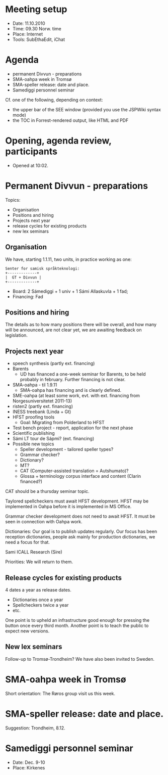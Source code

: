 # Meeting setup

* Date: 11.10.2010
* Time: 09.30 Norw. time
* Place: Internet
* Tools: SubEthaEdit, iChat

# Agenda

* permanent Divvun - preparations
* SMA-oahpa week in Tromsø
* SMA-speller release: date and place.
* Samediggi personnel seminar

Cf. one of the following, depending on context:
* the upper bar of the SEE window (provided you use the JSPWiki syntax mode)
* the TOC in Forrest-rendered output, like HTML and PDF

# Opening, agenda review, participants

* Opened at 10:02.

# Permanent Divvun - preparations

Topics:
* Organisation
* Positions and hiring
* Projects next year
* release cycles for existing products
* new lex seminars

## Organisation

We have, starting 1.1.11, two units, in practice working as one:

```
Senter for samisk språkteknologi:
+-------------+
|  GT + Divvun |
+-------------+
```

* Board: 2 Sámediggi + 1 univ + 1 Sámi Allaskuvla + 1 fad;
* Financing: Fad

## Positions and hiring

The details as to how many positions there will be overall, and
how many will be announced, are not clear yet, we are awaiting
feedback on legislation.

## Projects next year

* speech synthesis (partly ext. financing)
* Barents
    - UD has financed a one-week seminar for Barents, to be held probably
   in february. Further financing is not clear.
* SMA-oahpa - til 1.9.11
    - SMA-oahpa has financing and is clearly defined.
* SME-oahpa (at least some work, evt. with ext. financing
  from Norgesuniversitetet 2011-13)
* risten2 (partly ext. financing)
* INESS treebank (Linda + Gt)
* HFST proofing tools
    - Goal: Migrating from Polderland to HFST
* Test bench project - report, application for the next phase
* Scientific publishing
* Sámi LT tour de Sápmi? (ext. financing)
* Possible new topics
    - Speller development - tailored speller types?
    - Grammar checker?
    - Dictionary?
    - MT?
    - CAT (Computer-assisted translation = Autshumato)?
    - Glossa + terminology corpus interface and content (Clarin financed?)

CAT should be a thursday seminar topic.

Taylored spellcheckers must await HFST development. HFST may be
implemented in Oahpa before it is implemented in MS Office.

Grammar checker development does not need to await HFST.
It must be seen in connection with Oahpa work.

Dictionaries: Our goal is to publish updates regularly. Our focus has
been reception dictionaries, people ask mainly for production
dictionaries, we need a focus for that.

Sami ICALL Research (Sire)

Priorities: We will return to them.

## Release cycles for existing products

4 dates a year as release dates.
* Dictionaries once a year
* Spellcheckers twice a year
* etc.

One point is to upheld an infrastructure good enough for pressing
the button once every third month. Another point is to teach the
public to expect new versions.

## New lex seminars

Follow-up to Tromsø-Trondheim? We have also been invited to Sweden.

# SMA-oahpa week in Tromsø

Short orientation: The Røros group visit us this week.

# SMA-speller release: date and place.

Suggestion: Trondheim, 8.12.

# Samediggi personnel seminar

* Date: Dec. 9-10
* Place: Kirkenes
